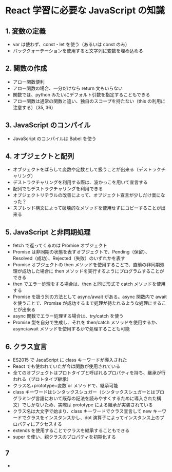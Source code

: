 # React 学習に必要な JavaScript の知識

## 1. 変数の定義

- var は使わず、const・let を使う（あるいは const のみ）
- バッククォーテーションを使用すると文字列に変数を埋め込める

## 2. 関数の作成

- アロー関数便利
- アロー関数の場合、一分だけなら return 文もいらない
- 関数では、python みたいにデフォルト引数を指定することもできる
- アロー関数は通常の関数と違い、独自のスコープを持たない（this の利用に注意する）（35, 36）

## 3. JavaScript のコンパイル

- JavaScript のコンパイルは Babel を使う

## 4. オブジェクトと配列

- オブジェクトをばらして変数や定数として扱うことが出来る（デストラクチャリング）
- デストラクチャリングを利用する際は、波かっこを用いて宣言する
- 配列でもデストラクチャリングを利用できる
- オブジェクトリテラルの改善によって、オブジェクト宣言が少しだけ楽になった？
- スプレッド構文によって破壊的なメソッドを使用せずにコピーすることが出来る

## 5. JavaScript と非同期処理

- fetch で返ってくるのは Promise オブジェクト
- Promise は非同期の状態を表すオブジェクトで、Pending（保留）、Resolved（成功）、Rejected（失敗）のいずれかを表す
- Promise オブジェクトの then メソッドを使用することで、直前の非同期処理が成功した場合に then メソッドを実行するようにプログラムすることができる
- then でエラー処理をする場合は、then と同じ形式で catch メソッドを使用する
- Promise を扱う別の方法として async/await がある。async 関数内で await を使うことで、Promise が成功するまで処理が待たれるような処理にすることが出来る
- async 関数でエラー処理する場合は、try/catch を使う
- Promise 型を自分で生成し、それを then/catch メソッドを使用するか、async/await メソッドを使用するかで処理することも可能

## 6. クラス宣言

- ES2015 で JacaScript に class キーワードが導入された
- React でも使われていたが今は関数が使用されている
- 全てのオブジェクトはプロトタイプと呼ばれるプロパティを持ち、継承が行われる（プロトタイプ継承）
- クラス名+prototype+変数 or メソッドで、継承可能
- class キーワードはシンタックスシュガー（シンタックスシュガーとはプログラミング言語において既存の記法を読みやすくするために導入された構文）でしかないため、実際は prototype による継承が実装されている
- クラス名は大文字で始まり、class キーワードでクラス宣言して new キーワードでクラスをインスタンスかし、dot 演算子によってインスタンス上のプロパティにアクセスする
- extends を使用することでクラスを継承することもできる
- super を使い、親クラスのプロパティを初期化する

## 7

-
